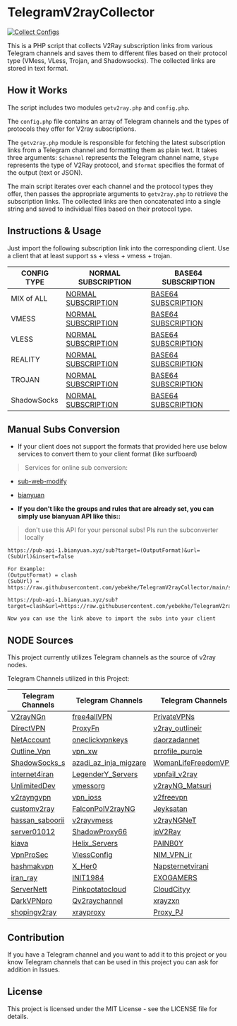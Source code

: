 # TelegramV2rayCollector
[![Collect Configs](https://github.com/yebekhe/TelegramV2rayCollector/actions/workflows/php.yml/badge.svg)](https://github.com/yebekhe/TelegramV2rayCollector/actions/workflows/php.yml)

This is a PHP script that collects V2Ray subscription links from various Telegram channels and saves them to different files based on their protocol type (VMess, VLess, Trojan, and Shadowsocks). The collected links are stored in text format.

## How it Works
The script includes two modules `getv2ray.php` and `config.php`. 

The `config.php` file contains an array of Telegram channels and the types of protocols they offer for V2ray subscriptions. 

The `getv2ray.php` module is responsible for fetching the latest subscription links from a Telegram channel and formatting them as plain text. It takes three arguments: `$channel` represents the Telegram channel name, `$type` represents the type of V2Ray protocol, and `$format` specifies the format of the output (text or JSON).

The main script iterates over each channel and the protocol types they offer, then passes the appropriate arguments to `getv2ray.php` to retrieve the subscription links. The collected links are then concatenated into a single string and saved to individual files based on their protocol type.

## Instructions & Usage

Just import the following subscription link into the corresponding client. Use a client that at least support ss + vless + vmess + trojan.

| CONFIG TYPE | NORMAL SUBSCRIPTION | BASE64 SUBSCRIPTION |
|---|---|---|
| MIX of ALL | [NORMAL SUBSCRIPTION](https://raw.githubusercontent.com/yebekhe/TelegramV2rayCollector/main/sub/mix) | [BASE64 SUBSCRIPTION](https://raw.githubusercontent.com/yebekhe/TelegramV2rayCollector/main/sub/mix_base64) |
| VMESS | [NORMAL SUBSCRIPTION](https://raw.githubusercontent.com/yebekhe/TelegramV2rayCollector/main/sub/vmess) | [BASE64 SUBSCRIPTION](https://raw.githubusercontent.com/yebekhe/TelegramV2rayCollector/main/sub/vmess_base64) |
| VLESS | [NORMAL SUBSCRIPTION](https://raw.githubusercontent.com/yebekhe/TelegramV2rayCollector/main/sub/vless) | [BASE64 SUBSCRIPTION](https://raw.githubusercontent.com/yebekhe/TelegramV2rayCollector/main/sub/vless_base64) |
| REALITY | [NORMAL SUBSCRIPTION](https://raw.githubusercontent.com/yebekhe/TelegramV2rayCollector/main/sub/reality) | [BASE64 SUBSCRIPTION](https://raw.githubusercontent.com/yebekhe/TelegramV2rayCollector/main/sub/reality_base64) |
| TROJAN | [NORMAL SUBSCRIPTION](https://raw.githubusercontent.com/yebekhe/TelegramV2rayCollector/main/sub/trojan) | [BASE64 SUBSCRIPTION](https://raw.githubusercontent.com/yebekhe/TelegramV2rayCollector/main/sub/trojan_base64) |
| ShadowSocks | [NORMAL SUBSCRIPTION](https://raw.githubusercontent.com/yebekhe/TelegramV2rayCollector/main/sub/shadowsocks) | [BASE64 SUBSCRIPTION](https://raw.githubusercontent.com/yebekhe/TelegramV2rayCollector/main/sub/shadowsocks_base64) |

## Manual Subs Conversion
- If your client does not support the formats that provided here use below services to convert them to your client format (like surfboard)
> Services for online sub conversion: 
- [sub-web-modify](https://sub.v1.mk/)
- [bianyuan](https://bianyuan.xyz/)  

- **If you don't like the groups and rules that are already set, you can simply use bianyuan API like this::**  
> don't use this API for your personal subs! Pls run the subconverter locally
```
https://pub-api-1.bianyuan.xyz/sub?target=(OutputFormat)&url=(SubUrl)&insert=false

For Example:
(OutputFormat) = clash
(SubUrl) = https://raw.githubusercontent.com/yebekhe/TelegramV2rayCollector/main/sub/mix

https://pub-api-1.bianyuan.xyz/sub?target=clash&url=https://raw.githubusercontent.com/yebekhe/TelegramV2rayCollector/main/sub/mix&insert=false

Now you can use the link above to import the subs into your client
```
## NODE Sources
This project currently utilizes Telegram channels as the source of v2ray nodes.

Telegram Channels utilized in this Project:

| Telegram Channels | Telegram Channels | Telegram Channels |
| -------- | -------- | -------- |
| [V2rayNGn](https://t.me/V2rayNGn) | [free4allVPN](https://t.me/free4allVPN) | [PrivateVPNs](https://t.me/PrivateVPNs) |
| [DirectVPN](https://t.me/DirectVPN) | [ProxyFn](https://t.me/ProxyFn) | [v2ray_outlineir](https://t.me/v2ray_outlineir) |
| [NetAccount](https://t.me/NetAccount) | [oneclickvpnkeys](https://t.me/oneclickvpnkeys) | [daorzadannet](https://t.me/daorzadannet) |
| [Outline_Vpn](https://t.me/Outline_Vpn) | [vpn_xw](https://t.me/vpn_xw) | [prrofile_purple](https://t.me/prrofile_purple) |
| [ShadowSocks_s](https://t.me/ShadowSocks_s) | [azadi_az_inja_migzare](https://t.me/azadi_az_inja_migzare) | [WomanLifeFreedomVPN](https://t.me/WomanLifeFreedomVPN) |
| [internet4iran](https://t.me/internet4iran) | [LegenderY_Servers](https://t.me/LegenderY_Servers) | [vpnfail_v2ray](https://t.me/vpnfail_v2ray) |
| [UnlimitedDev](https://t.me/UnlimitedDev) | [vmessorg](https://t.me/vmessorg) | [v2rayNG_Matsuri](https://t.me/v2rayNG_Matsuri) |
| [v2rayngvpn](https://t.me/v2rayngvpn) | [vpn_ioss](https://t.me/vpn_ioss) | [v2freevpn](https://t.me/v2freevpn) |
| [customv2ray](https://t.me/customv2ray) | [FalconPolV2rayNG](https://t.me/FalconPolV2rayNG) | [Jeyksatan](https://t.me/Jeyksatan) |
| [hassan_saboorii](https://t.me/hassan_saboorii) | [v2rayvmess](https://t.me/v2rayvmess) | [v2rayNGNeT](https://t.me/v2rayNGNeT) |
| [server01012](https://t.me/server01012) | [ShadowProxy66](https://t.me/ShadowProxy66) | [ipV2Ray](https://t.me/ipV2Ray) |
| [kiava](https://t.me/kiava) | [Helix_Servers](https://t.me/Helix_Servers) | [PAINB0Y](https://t.me/PAINB0Y) |
| [VpnProSec](https://t.me/VpnProSec) | [VlessConfig](https://t.me/VlessConfig) | [NIM_VPN_ir](https://t.me/NIM_VPN_ir) |
| [hashmakvpn](https://t.me/hashmakvpn) | [X_Her0](https://t.me/X_Her0) | [Napsternetvirani](https://t.me/Napsternetvirani) |
| [iran_ray](https://t.me/iran_ray) | [INIT1984](https://t.me/INIT1984) | [EXOGAMERS](https://t.me/EXOGAMERS) |
| [ServerNett](https://t.me/ServerNett) | [Pinkpotatocloud](https://t.me/Pinkpotatocloud) | [CloudCityy](https://t.me/CloudCityy) |
| [DarkVPNpro](https://t.me/DarkVPNpro) | [Qv2raychannel](https://t.me/Qv2raychannel) | [xrayzxn](https://t.me/xrayzxn) |
| [shopingv2ray](https://t.me/shopingv2ray) | [xrayproxy](https://t.me/xrayproxy) | [Proxy_PJ](https://t.me/Proxy_PJ) |


## Contribution
If you have a Telegram channel and you want to add it to this project or you know Telegram channels that can be used in this project you can ask for addition in Issues.

## License
This project is licensed under the MIT License - see the LICENSE file for details.
